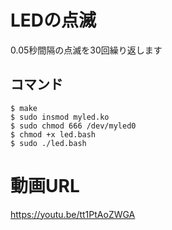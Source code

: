 # LEDの点滅
0.05秒間隔の点滅を30回繰り返します

## コマンド
```
$ make
$ sudo insmod myled.ko
$ sudo chmod 666 /dev/myled0
$ chmod +x led.bash
$ sudo ./led.bash
```

# 動画URL
https://youtu.be/tt1PtAoZWGA
